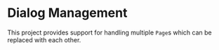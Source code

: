 # Dialog Management

This project provides support for handling multiple `Page`s which can be replaced with each other.
